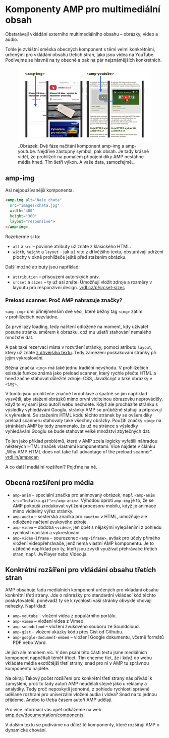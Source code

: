 # Komponenty AMP pro multimediální obsah

Obstarávají vkládání externího multimediálního obsahu – obrázky, video a audio.

Tohle je zvláštní směska obecných komponent s těmi velmi konkrétními, určenými pro vkládání obsahu třetích stran, jako jsou videa na YouTube. Podívejme se hlavně na ty obecné a pak na pár nejznámějších konkrétních.

<figure>
<img src="../dist/images/original/vdamp/komponenty-amp-img.png" alt="">
<figcaption markdown="1">
_Obrázek: Dvě fáze načítání komponent amp-img a amp-youtube. Nejdříve zástupný symbol, pak obsah. Je tady krásně vidět, že prohlížeč na pomalém připojení díky AMP nestáhne média hned. Tím šetří výkon. A vaše data, samozřejmě._
</figcaption>
</figure>

## amp-img

Asi nejpoužívanější komponenta.

```html
<amp-img alt="Naše chata"
  src="images/chata.jpg"
  width="400"
  height="300"
  layout="responsive">
</amp-img>
```

Rozeberme si to:

* `alt` a `src` – povinné atributy už znáte z klasického HTML.
* `width`, `height` a `layout` – jak už víte z dřívějšího textu, obstarávají udržení plochy v okně prohlížeče ještě před stažením obrázku.

Další možné atributy jsou například:

* `attribution` – přisouzení autorských práv.
* `srcset` a `sizes` – ty už asi znáte. Umožňují vložit zdroje a rozměry v layoutu pro responzivní design. [vrdl.cz/p/srcset-sizes](https://www.vzhurudolu.cz/prirucka/srcset-sizes)

### Preload scanner. Proč AMP nahrazuje značky?

`<amp-img>` umí přinejmenším dvě věci, které běžný tag `<img>` zatím v prohlížečích nezvládne.

Za prvé lazy loading, tedy načtení odložené na moment, kdy uživatel posune stránku směrem k obrázku, což mu ušetří stahování nemalého množství dat.

A pak také rezervaci místa v rozvržení stránky, pomocí atributu `layout`, který už znáte [z dřívějšího textu](https://docs.google.com/document/d/1_YjH3UxCrJAd9KTH0laO5YXMaFTv3hD7zkVP3fwMJhw/edit#heading=h.cy8vp2n39jw6). Tedy zamezení poskakování stránky při jejím vykreslování.

Běžná značka `<img>` má také jednu tradiční nevýhodu. V prohlížečích existuje funkce známá jako preload scanner, který rychle přečte HTML a hned začne stahovat důležité zdroje: CSS, JavaScript a také obrázky v `<img>`.

V tomto jsou prohlížeče značně tvrdohlavé a špatně se jim například vysvětlí, aby stažení obrázků mimo první viditelnou obrazovku neprováděly, když to vy sami jako autoři webu nechcete. Když ale procházíte stránku s výsledky vyhledávání Googlu, stránky AMP  se průběžně stahují a připravují k vykreslení. Se stažením HTML kódu těchto stránek by se ovšem díky preload scanneru stahovaly také všechny obrázky.  Použití značky `<img>` na stránkách AMP by tedy znamenalo, že už na stránce s výsledky vyhledávání Googlu se bude stahovat velké množství zbytečných dat.

To jen jako příklad problémů, které v AMP zcela logicky vyřešili náhradou některých HTML značek vlastními komponentami. Více najdete v článku „Why AMP HTML does not take full advantage of the preload scanner“.  [vrdl.in/ampscan](https://medium.com/@cramforce/why-amp-html-does-not-take-full-advantage-of-the-preload-scanner-7e7f788aa94e)

A co další mediální rozšíření? Pojďme na ně.

## Obecná rozšíření pro média

* `amp-anim` – speciální značka pro animovaný obrázek, např. `<amp-anim src="kotatko.gif"></amp-anim>`. Výhodou oproti `amp-img` je to, že se AMP pokouší zredukovat vytížení procesoru mobilu, když je animace mimo viditelný výřez stránky.
* `amp-audio` – sesterská značka pro `<audio>` v HTML, umožňuje ale odložené načtení zvukového zdroje.
* `amp-video` – obdoba `<video>`, jen opět s nějakými vylepšeními z pohledu rychlosti načítání a vykreslování.
* `amp-video-iframe` – sourozenec `<amp-iframe>`, avšak pro účely přímého vložení videopřehrávače, jenž nemá vlastní AMP komponentu. Je to užitečné například pro ty, kteří jsou zvyklí využívat přehrávače třetích stran, např. JwPlayer nebo Video.js.

## Konkrétní rozšíření pro vkládání obsahu třetích stran

AMP obsahuje řadu mediálních komponent určených pro vkládání obsahu konkrétní třetí strany. Jde o náhražky pro standardní vkládací kód těchto poskytovatelů, poněvadž ty se k rychlosti vaší stránky obvykle chovají nehezky. Například:

* `amp-youtube` – vložení videa z populárního portálu.
* `amp-vimeo` – vložení videa z Vimeo.
* `amp-soundcloud` – vložení zvukového souboru ze Soundcloud.
* `amp-gist` – vložení ukázky kódu přes Gist od Githubu.
* `amp-google-document-embed` – vložení Google dokumentu, včetně formátů PDF nebo Word.

Je jich ale mnohem víc. V den psaní této části textu jsme mediálních komponent napočítali téměř třicet. Tím chceme říct, že i když do webu vkládáte média exotičtější třetí strany, snad pro ni v AMP tu správnou komponentu najdete.

Na okraj: Takový počet rozšíření pro konkrétní třetí strany nás přivádí k zamyšlení, proč to tady autoři AMP neudělali stejně jako u reklamy a analytiky. Tedy proč neposkytli jednotné, z pohledu rychlosti správně udělané rozhraní pro univerzální vložení audia i videa? Snad na to jednou přijdeme. Anebo to třeba časem autoři AMP udělají.

Pro více informací vás opět odkážeme na web [amp.dev/documentation/components](https://amp.dev/documentation/components/).

V dalším textu se podíváme na důležité komponenty, které rozšiřují AMP o dynamické chování.
